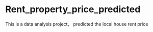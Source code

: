 # Rent_property_price_predicted
This is a data analysis project， predicted the local house rent price
